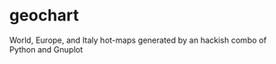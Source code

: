 geochart
========

World, Europe, and Italy hot-maps generated by an hackish combo of Python and Gnuplot
